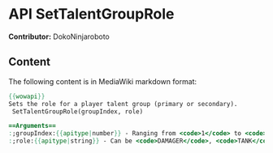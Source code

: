 # API SetTalentGroupRole

**Contributor:** DokoNinjaroboto

## Content

The following content is in MediaWiki markdown format:

```mediawiki
{{wowapi}}
Sets the role for a player talent group (primary or secondary).
 SetTalentGroupRole(groupIndex, role)

==Arguments==
:;groupIndex:{{apitype|number}} - Ranging from <code>1</code> to <code>2</code> (primary/secondary talent group). To get the current one use {{api|GetActiveTalentGroup}}()
:;role:{{apitype|string}} - Can be <code>DAMAGER</code>, <code>TANK</code>, or <code>HEALER</code>. If an invalid role is given, it defaults to <code>DAMAGER</code>
```
